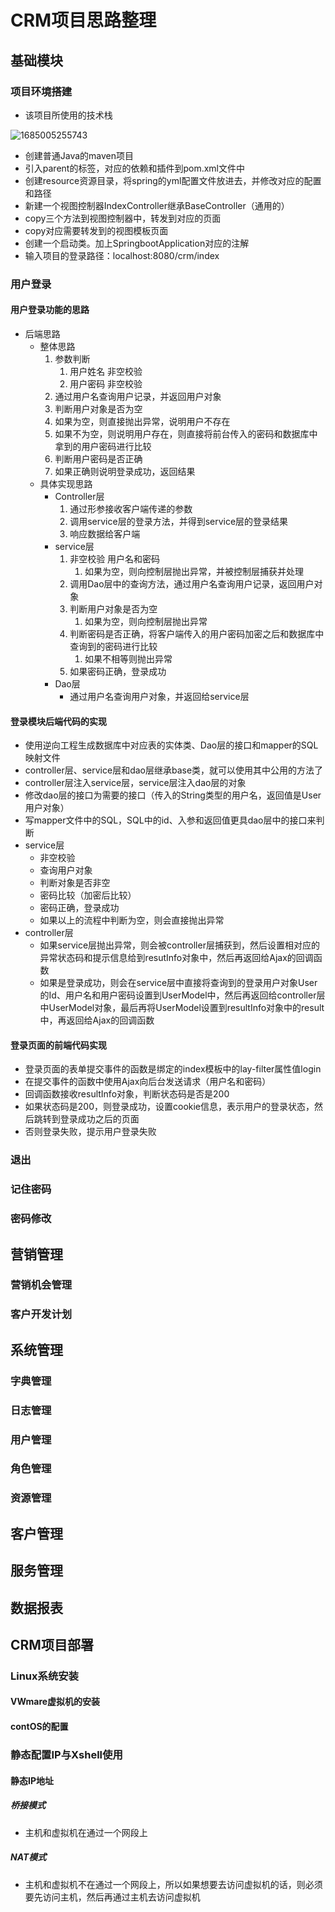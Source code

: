 # CRM项目思路整理

## 基础模块

### 项目环境搭建

* 该项目所使用的技术栈

![1685005255743](笔记.assets/1685005255743.png)

* 创建普通Java的maven项目
* 引入parent的标签，对应的依赖和插件到pom.xml文件中
* 创建resource资源目录，将spring的yml配置文件放进去，并修改对应的配置和路径
* 新建一个视图控制器IndexController继承BaseController（通用的）
* copy三个方法到视图控制器中，转发到对应的页面
* copy对应需要转发到的视图模板页面
* 创建一个启动类。加上SpringbootApplication对应的注解
* 输入项目的登录路径：localhost:8080/crm/index

### 用户登录

#### 用户登录功能的思路

* 后端思路
  * 整体思路
    1. 参数判断
       1. 用户姓名	非空校验
       2. 用户密码    非空校验
    2. 通过用户名查询用户记录，并返回用户对象
    3. 判断用户对象是否为空
    4. 如果为空，则直接抛出异常，说明用户不存在
    5. 如果不为空，则说明用户存在，则直接将前台传入的密码和数据库中拿到的用户密码进行比较
    6. 判断用户密码是否正确
    7. 如果正确则说明登录成功，返回结果
  * 具体实现思路
    * Controller层
      1. 通过形参接收客户端传递的参数
      2. 调用service层的登录方法，并得到service层的登录结果
      3. 响应数据给客户端
    * service层
      1. 非空校验 用户名和密码
         1. 如果为空，则向控制层抛出异常，并被控制层捕获并处理
      2. 调用Dao层中的查询方法，通过用户名查询用户记录，返回用户对象
      3. 判断用户对象是否为空
         1. 如果为空，则向控制层抛出异常
      4. 判断密码是否正确，将客户端传入的用户密码加密之后和数据库中查询到的密码进行比较
         1. 如果不相等则抛出异常
      5. 如果密码正确，登录成功
    * Dao层
      * 通过用户名查询用户对象，并返回给service层

#### 登录模块后端代码的实现

* 使用逆向工程生成数据库中对应表的实体类、Dao层的接口和mapper的SQL映射文件
* controller层、service层和dao层继承base类，就可以使用其中公用的方法了
* controller层注入service层，service层注入dao层的对象
* 修改dao层的接口为需要的接口（传入的String类型的用户名，返回值是User用户对象）
* 写mapper文件中的SQL，SQL中的id、入参和返回值更具dao层中的接口来判断
* service层
  * 非空校验
  * 查询用户对象
  * 判断对象是否非空
  * 密码比较（加密后比较）
  * 密码正确，登录成功
  * 如果以上的流程中判断为空，则会直接抛出异常
* controller层
  * 如果service层抛出异常，则会被controller层捕获到，然后设置相对应的异常状态码和提示信息给到resutInfo对象中，然后再返回给Ajax的回调函数
  * 如果是登录成功，则会在service层中直接将查询到的登录用户对象User的Id、用户名和用户密码设置到UserModel中，然后再返回给controller层中UserModel对象，最后再将UserModel设置到resultInfo对象中的result中，再返回给Ajax的回调函数

#### 登录页面的前端代码实现

* 登录页面的表单提交事件的函数是绑定的index模板中的lay-filter属性值login
* 在提交事件的函数中使用Ajax向后台发送请求（用户名和密码）
* 回调函数接收resultInfo对象，判断状态码是否是200
* 如果状态码是200，则登录成功，设置cookie信息，表示用户的登录状态，然后跳转到登录成功之后的页面
* 否则登录失败，提示用户登录失败

### 退出

### 记住密码

### 密码修改

## 营销管理

### 营销机会管理

### 客户开发计划

## 系统管理

### 字典管理

### 日志管理

### 用户管理

### 角色管理  

### 资源管理

## 客户管理

## 服务管理

## 数据报表

## CRM项目部署

### Linux系统安装

#### VWmare虚拟机的安装

#### contOS的配置

### 静态配置IP与Xshell使用

#### 静态IP地址

##### 桥接模式

* 主机和虚拟机在通过一个网段上

##### NAT模式

* 主机和虚拟机不在通过一个网段上，所以如果想要去访问虚拟机的话，则必须要先访问主机，然后再通过主机去访问虚拟机